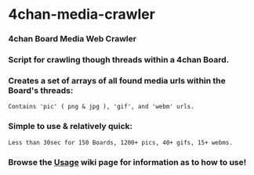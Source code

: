 # 4chan-media-crawler
### 4chan Board Media Web Crawler

### Script for crawling though threads within a 4chan Board.

### Creates a set of arrays of all found media urls within the Board's threads:
    Contains 'pic' ( png & jpg ), 'gif', and 'webm' urls.

### Simple to use & relatively quick:
    Less than 30sec for 150 Boards, 1200+ pics, 40+ gifs, 15+ webms.

### Browse the [Usage](https://github.com/Sir-Kam/4chan-media-crawler/wiki/Usage#welcome-to-the-4chan-media-crawler-wiki) wiki page for information as to how to use!
